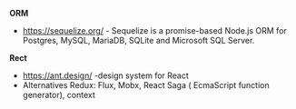 **ORM**
- https://sequelize.org/  - Sequelize is a promise-based Node.js ORM for Postgres, MySQL, MariaDB, SQLite and Microsoft SQL Server.

**Rect**
- https://ant.design/ -design system for React
- Alternatives Redux: Flux,  Mobx, React Saga ( EcmaScript function generator), context
